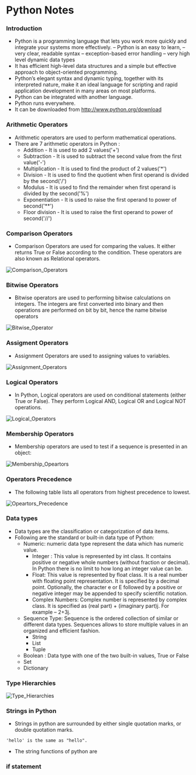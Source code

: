 # Python Notes

### Introduction
- Python is a programming language that lets you work more quickly and integrate your systems more effectively.
–	Python is an easy to learn,
–	very clear, readable syntax
–	exception-based error handling
–	very high level dynamic data types
- It has efficient high-level data structures and a simple but effective approach to object-oriented programming.
- Python’s elegant syntax and dynamic typing, together with its interpreted nature, make it an ideal language for scripting and rapid application development in many areas on most platforms.
- Python can be integrated with another language.
- Python runs everywhere.
- It can be downloaded from http://www.python.org/download

### Arithmetic Operators
- Arithmetic operators are used to perform mathematical operations.
- There are 7 arithmetic operators in Python :
  - Addition - It is used to add 2 values('+')
  - Subtraction - It is used to subtract the second value from the first value('-')
  - Multiplication - It is used to find the product of 2 values('*')
  - Division - It is used to find the quotient when first operand is divided by the second('/')
  - Modulus - It is used to find the remainder when first operand is divided by the second('%')
  - Exponentiation - It is used to raise the first operand to power of second('**')
  - Floor division - It is used to raise the first operand to power of second('//')

### Comparison Operators
- Comparison Operators are used for comparing the values. It either returns True or False according to the condition. These operators are also known as Relational operators.

![Comparison_Operators](https://github.com/Harini-Pavithra/Python_Notes/blob/main/images/Comparison_Operators.PNG)

### Bitwise Operators
-  Bitwise operators are used to performing bitwise calculations on integers. The integers are first converted into binary and then operations are performed on bit by bit, hence the name bitwise operators

![Bitwise_Operator](https://github.com/Harini-Pavithra/Python_Notes/blob/main/images/Bitwise_Operator.PNG)

### Assigment Operators
- Assignment Operators are used to assigning values to variables. 

![Assignment_Operators](https://github.com/Harini-Pavithra/Python_Notes/blob/main/images/Assignment_Operators.PNG)

### Logical Operators
- In Python, Logical operators are used on conditional statements (either True or False). They perform Logical AND, Logical OR and Logical NOT operations.

![Logical_Operators](https://github.com/Harini-Pavithra/Python_Notes/blob/main/images/Logical_Operators.PNG)

### Membership Operators
- Membership operators are used to test if a sequence is presented in an object:

![Membership_Opeartors](https://github.com/Harini-Pavithra/Python_Notes/blob/main/images/Membership_Opeartors.PNG)

### Operators Precedence

- The following table lists all operators from highest precedence to lowest.

![Opeartors_Precedence](https://github.com/Harini-Pavithra/Python_Notes/blob/main/images/Opeartors_Precedence.PNG)

### Data types
- Data types are the classification or categorization of data items.
- Following are the standard or built-in data type of Python:
  - Numeric: numeric data type represent the data which has numeric value.
    - Integer : This value is represented by int class. It contains positive or negative whole numbers (without fraction or decimal). In Python there is no limit to how long an integer value can be.
    - Float: This value is represented by float class. It is a real number with floating point representation. It is specified by a decimal point. Optionally, the character e or E followed by a positive or negative integer may be appended to specify scientific notation.
    - Complex Numbers: Complex number is represented by complex class. It is specified as (real part) + (imaginary part)j. For example – 2+3j.
  - Sequence Type: Sequence is the ordered collection of similar or different data types. Sequences allows to store multiple values in an organized and efficient fashion. 
    - String
    - List
    - Tuple
  - Boolean : Data type with one of the two built-in values, True or False
  - Set
  - Dictionary

### Type Hierarchies

![Type_Hierarchies](https://github.com/Harini-Pavithra/Python_Notes/blob/main/images/Type_Hierarchies.PNG)

### Strings in Python
- Strings in python are surrounded by either single quotation marks, or double quotation marks.
```
'hello' is the same as "hello".
```

- The string functions of python are 

### if statement
